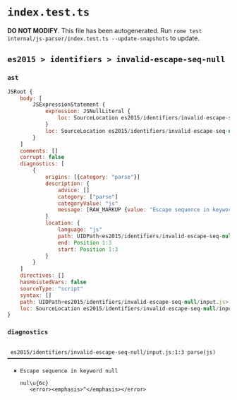 # `index.test.ts`

**DO NOT MODIFY**. This file has been autogenerated. Run `rome test internal/js-parser/index.test.ts --update-snapshots` to update.

## `es2015 > identifiers > invalid-escape-seq-null`

### `ast`

```javascript
JSRoot {
	body: [
		JSExpressionStatement {
			expression: JSNullLiteral {
				loc: SourceLocation es2015/identifiers/invalid-escape-seq-null/input.js 1:0-1:9
			}
			loc: SourceLocation es2015/identifiers/invalid-escape-seq-null/input.js 1:0-1:9
		}
	]
	comments: []
	corrupt: false
	diagnostics: [
		{
			origins: [{category: "parse"}]
			description: {
				advice: []
				category: ["parse"]
				categoryValue: "js"
				message: [RAW_MARKUP {value: "Escape sequence in keyword <emphasis>"}, "null", RAW_MARKUP {value: "</emphasis>"}]
			}
			location: {
				language: "js"
				path: UIDPath<es2015/identifiers/invalid-escape-seq-null/input.js>
				end: Position 1:3
				start: Position 1:3
			}
		}
	]
	directives: []
	hasHoistedVars: false
	sourceType: "script"
	syntax: []
	path: UIDPath<es2015/identifiers/invalid-escape-seq-null/input.js>
	loc: SourceLocation es2015/identifiers/invalid-escape-seq-null/input.js 1:0-2:0
}
```

### `diagnostics`

```

 es2015/identifiers/invalid-escape-seq-null/input.js:1:3 parse(js) ━━━━━━━━━━━━━━━━━━━━━━━━━━━━━━━━━

  ✖ Escape sequence in keyword null

    nul\u{6c}
       <error><emphasis>^</emphasis></error>


```
